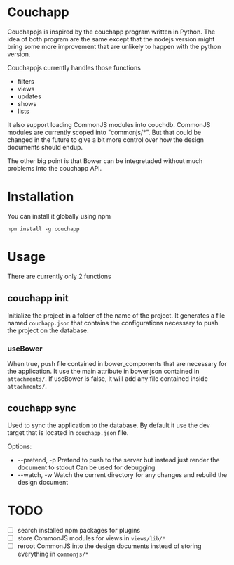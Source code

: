 # Couchapp

Couchappjs is inspired by the couchapp program written in Python.
The idea of both program are the same except that the nodejs version
might bring some more improvement that are unlikely to happen with the 
python version.

Couchappjs currently handles those functions
    
- filters
- views
- updates
- shows
- lists

It also support loading CommonJS modules into couchdb. CommonJS modules are
currently scoped into "commonjs/*". But that could be changed in the future to
give a bit more control over how the design documents should endup.

The other big point is that Bower can be integretaded without much problems
into the couchapp API.

# Installation

You can install it globally using npm

    npm install -g couchapp

# Usage

There are currently only 2 functions

## couchapp init

Initialize the project in a folder of the name of the project. It generates a file
named `couchapp.json` that contains the configurations necessary to push the project
on the database.


### useBower

When true, push file contained in bower_components that are necessary for the
application. It use the main attribute in bower.json contained in `attachments/`. 
If useBower is false, it will add any file contained inside `attachments/`.


## couchapp sync

Used to sync the application to the database. By default it use the dev target
that is located in `couchapp.json` file.

Options:

- --pretend, -p Pretend to push to the server but instead just render the document to stdout Can be used for debugging
- --watch, -w Watch the current directory for any changes and rebuild the design document

# TODO

- [ ] search installed npm packages for plugins
- [ ] store CommonJS modules for views in `views/lib/*`
- [ ] reroot CommonJS into the design documents instead of storing everything in `commonjs/*` 
